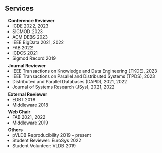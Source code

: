 ## Services

<h4 style="margin:0 10px 0;">Conference Reviewer</h4>

<ul style="margin:0 0 5px;">
  <li><autocolor>ICDE 2022, 2023</autocolor></li>
  <li><autocolor>SIGMOD 2023</autocolor></li>
  <li><autocolor>ACM DEBS 2023</autocolor></li>
  <li><autocolor>IEEE BigData 2021, 2022</autocolor></li>
  <li><autocolor>FAB 2022</autocolor></li>
  <li><autocolor>ICDCS 2021</autocolor></li>
  <li><autocolor>Sigmod Record 2019</autocolor></li>
</ul>

<h4 style="margin:0 10px 0;">Journal Reviewer</h4>
<ul style="margin:0 0 5px;">
  <li><autocolor>IEEE Transactions on Knowledge and Data Engineering (TKDE), 2023</autocolor></li>
  <li><autocolor>IEEE Transactions on Parallel and Distributed Systems (TPDS), 2023</autocolor></li>
  <li><autocolor>Distributed and Parallel Databases (DAPD), 2021, 2022</autocolor></li>
  <li><autocolor>Journal of Systems Research (JSys), 2021, 2022</autocolor></li>
</ul>


<h4 style="margin:0 10px 0;">External Reviewer</h4>
<ul style="margin:0 0 5px;">  
   <li><autocolor>EDBT 2018</autocolor></li> 
   <li><autocolor>Middleware 2018</autocolor></li>
</ul>

<h4 style="margin:0 10px 0;">Web Chair</h4>
<ul style="margin:0 0 5px;">
   <li><autocolor>FAB 2021, 2022</autocolor></li>
   <li><autocolor>Middleware 2019</autocolor></li>
</ul>

<h4 style="margin:0 10px 0;">Others</h4>
<ul style="margin:0 0 5px;">
   <li><autocolor>pVLDB Reproducibility 2019 – present</li>
   <li><autocolor>Student Reviewer: EuroSys 2022</li>
   <li><autocolor>Student Volunteer: VLDB 2019</li>
</ul>



<ul style="margin:0 0 20px;">
</ul>
